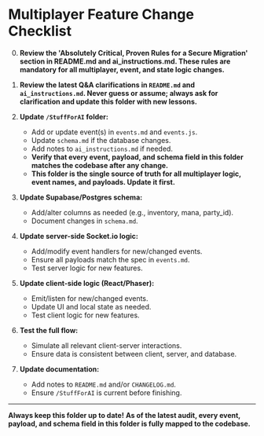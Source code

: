 # Multiplayer Feature Change Checklist

0. **Review the 'Absolutely Critical, Proven Rules for a Secure Migration' section in README.md and ai_instructions.md. These rules are mandatory for all multiplayer, event, and state logic changes.**

1. **Review the latest Q&A clarifications in `README.md` and `ai_instructions.md`. Never guess or assume; always ask for clarification and update this folder with new lessons.**

2. **Update `/StuffForAI` folder:**
   - Add or update event(s) in `events.md` and `events.js`.
   - Update `schema.md` if the database changes.
   - Add notes to `ai_instructions.md` if needed.
   - **Verify that every event, payload, and schema field in this folder matches the codebase after any change.**
   - **This folder is the single source of truth for all multiplayer logic, event names, and payloads. Update it first.**

3. **Update Supabase/Postgres schema:**
   - Add/alter columns as needed (e.g., inventory, mana, party_id).
   - Document changes in `schema.md`.

4. **Update server-side Socket.io logic:**
   - Add/modify event handlers for new/changed events.
   - Ensure all payloads match the spec in `events.md`.
   - Test server logic for new features.

5. **Update client-side logic (React/Phaser):**
   - Emit/listen for new/changed events.
   - Update UI and local state as needed.
   - Test client logic for new features.

6. **Test the full flow:**
   - Simulate all relevant client-server interactions.
   - Ensure data is consistent between client, server, and database.

7. **Update documentation:**
   - Add notes to `README.md` and/or `CHANGELOG.md`.
   - Ensure `/StuffForAI` is current before finishing.

---

**Always keep this folder up to date!**
**As of the latest audit, every event, payload, and schema field in this folder is fully mapped to the codebase.** 